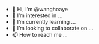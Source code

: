 - 👋 Hi, I’m @wanghoaye
- 👀 I’m interested in ...
- 🌱 I’m currently learning ...
- 💞️ I’m looking to collaborate on ...
- 📫 How to reach me ...

<!---
wanghoaye/wanghoaye is a ✨ special ✨ repository because its `README.md` (this file) appears on your GitHub profile.
You can click the Preview link to take a look at your changes.
--->
